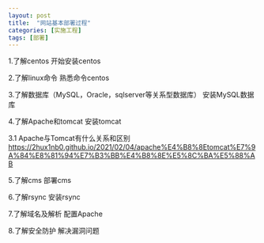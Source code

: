 ```yaml
---
layout: post
title:  "网站基本部署过程"
categories: [实施工程]
tags: [部署]
---
```


1.了解centos 开始安装centos

2.了解linux命令 熟悉命令centos

3.了解数据库（MySQL，Oracle，sqlserver等关系型数据库） 安装MySQL数据库

4.了解Apache和tomcat 安装tomcat

3.1 Apache与Tomcat有什么关系和区别 <https://2hux1nb0.github.io/2021/02/04/apache%E4%B8%8Etomcat%E7%9A%84%E8%81%94%E7%B3%BB%E4%B8%8E%E5%8C%BA%E5%88%AB>  

5.了解cms 部署cms

6.了解rsync 安装rsync

7.了解域名及解析 配置Apache

8.了解安全防护 解决漏洞问题
